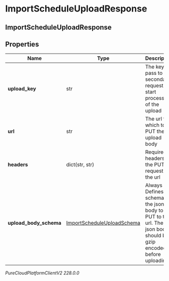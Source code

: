 # ImportScheduleUploadResponse

## ImportScheduleUploadResponse

## Properties

|Name | Type | Description | Notes|
|------------ | ------------- | ------------- | -------------|
| **upload_key** | str | The key to pass to the secondary request to start processing of the upload | [optional] |
| **url** | str | The url to which to PUT the upload body | [optional] |
| **headers** | dict(str, str) | Required headers for the PUT request to the url | [optional] |
| **upload_body_schema** | [ImportScheduleUploadSchema](ImportScheduleUploadSchema) | Always null. Defines the schema of the json body to be PUT to the url. The json body should be gzip encoded before uploading | [optional] |



_PureCloudPlatformClientV2 228.0.0_
